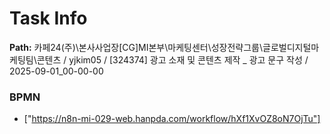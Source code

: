 # Task Info

**Path:** 카페24(주)\본사사업장\[CG]MI본부\마케팅센터\성장전략그룹\글로벌디지털마케팅팀\콘텐츠 / yjkim05 / [324374] 광고 소재 및 콘텐츠 제작 _ 광고 문구 작성 / 2025-09-01_00-00-00

### BPMN
- ["https://n8n-mi-029-web.hanpda.com/workflow/hXf1XvOZ8oN7OjTu"]

